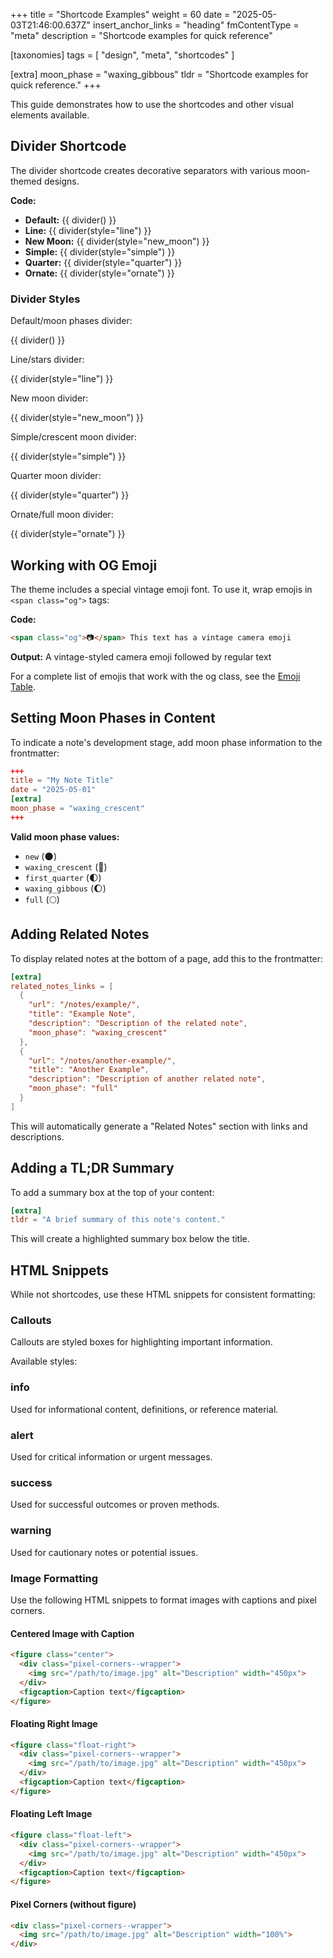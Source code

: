+++
title = "Shortcode Examples"
weight = 60
date = "2025-05-03T21:46:00.637Z"
insert_anchor_links = "heading"
fmContentType = "meta"
description = "Shortcode examples for quick reference"

[taxonomies]
tags = [ "design", "meta", "shortcodes" ]

[extra]
moon_phase = "waxing_gibbous"
tldr = "Shortcode examples for quick reference."
+++

This guide demonstrates how to use the shortcodes and other visual elements available.

## Divider Shortcode

The divider shortcode creates decorative separators with various moon-themed designs.

**Code:**
- **Default:** \{\{ divider() }}
- **Line:** \{\{ divider(style="line") \}}
- **New Moon:** \{\{ divider(style="new_moon") \}}
- **Simple:** \{\{ divider(style="simple") \}}
- **Quarter:** \{\{ divider(style="quarter") \}}
- **Ornate:** \{\{ divider(style="ornate") \}}

### Divider Styles

Default/moon phases divider:
<!-- FM:Snippet:Start data:{"id":"Dividers","fields":[{"name":"style","value":""}]} -->
{{ divider() }}
<!-- FM:Snippet:End -->

Line/stars divider:
<!-- FM:Snippet:Start data:{"id":"Dividers","fields":[{"name":"style","value":"line"}]} -->
{{ divider(style="line") }}
<!-- FM:Snippet:End -->

New moon divider:

<!-- FM:Snippet:Start data:{"id":"Dividers","fields":[{"name":"style","value":"new_moon"}]} -->
{{ divider(style="new_moon") }}
<!-- FM:Snippet:End -->

Simple/crescent moon divider:

<!-- FM:Snippet:Start data:{"id":"Dividers","fields":[{"name":"style","value":"simple"}]} -->
{{ divider(style="simple") }}
<!-- FM:Snippet:End -->

Quarter moon divider:

<!-- FM:Snippet:Start data:{"id":"Dividers","fields":[{"name":"style","value":"quarter"}]} -->
{{ divider(style="quarter") }}
<!-- FM:Snippet:End -->

Ornate/full moon divider:
<!-- FM:Snippet:Start data:{"id":"Dividers","fields":[{"name":"style","value":"ornate"}]} -->
{{ divider(style="ornate") }}
<!-- FM:Snippet:End -->


## Working with OG Emoji

The theme includes a special vintage emoji font. To use it, wrap emojis in `<span class="og">` tags:

**Code:**
```html
<span class="og">📷</span> This text has a vintage camera emoji
```

**Output:**
A vintage-styled camera emoji followed by regular text

For a complete list of emojis that work with the og class, see the [Emoji Table](@/meta/emoji-table.md).

## Setting Moon Phases in Content

To indicate a note's development stage, add moon phase information to the frontmatter:

```toml
+++
title = "My Note Title"
date = "2025-05-01"
[extra]
moon_phase = "waxing_crescent"
+++
```

**Valid moon phase values:**
- `new` (🌑)
- `waxing_crescent` (🌙)
- `first_quarter` (🌓)
- `waxing_gibbous` (🌔)
- `full` (🌕)

## Adding Related Notes

To display related notes at the bottom of a page, add this to the frontmatter:

```toml
[extra]
related_notes_links = [
  {
    "url": "/notes/example/",
    "title": "Example Note",
    "description": "Description of the related note",
    "moon_phase": "waxing_crescent"
  },
  {
    "url": "/notes/another-example/",
    "title": "Another Example",
    "description": "Description of another related note",
    "moon_phase": "full"
  }
]
```

This will automatically generate a "Related Notes" section with links and descriptions.

## Adding a TL;DR Summary

To add a summary box at the top of your content:

```toml
[extra]
tldr = "A brief summary of this note's content."
```

This will create a highlighted summary box below the title.

## HTML Snippets

While not shortcodes, use these HTML snippets for consistent formatting:

### Callouts

Callouts are styled boxes for highlighting important information.

Available styles:

<div class="callout info">
  <h3 class="callout-title">info</h3>
  <div class="callout-content">
    Used for informational content, definitions, or reference material.
  </div>
</div>

<div class="callout alert">
  <h3 class="callout-title">alert</h3>
  <div class="callout-content">
    Used for critical information or urgent messages.
  </div>
</div>

<div class="callout success">
  <h3 class="callout-title">success</h3>
  <div class="callout-content">
    Used for successful outcomes or proven methods.
  </div>
</div>

<div class="callout warning">
  <h3 class="callout-title">warning</h3>
  <div class="callout-content">
    Used for cautionary notes or potential issues.
  </div>
</div>

### Image Formatting

Use the following HTML snippets to format images with captions and pixel corners.

#### Centered Image with Caption

```html
<figure class="center">
  <div class="pixel-corners--wrapper">
    <img src="/path/to/image.jpg" alt="Description" width="450px">
  </div>
  <figcaption>Caption text</figcaption>
</figure>
```

#### Floating Right Image

```html
<figure class="float-right">
  <div class="pixel-corners--wrapper">
    <img src="/path/to/image.jpg" alt="Description" width="450px">
  </div>
  <figcaption>Caption text</figcaption>
</figure>
```

#### Floating Left Image

```html
<figure class="float-left">
  <div class="pixel-corners--wrapper">
    <img src="/path/to/image.jpg" alt="Description" width="450px">
  </div>
  <figcaption>Caption text</figcaption>
</figure>
```

#### Pixel Corners (without figure)

```html
<div class="pixel-corners--wrapper">
  <img src="/path/to/image.jpg" alt="Description" width="100%">
</div>
```

